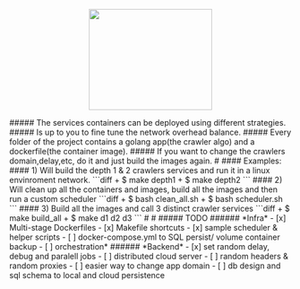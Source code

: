 <p align="center">
  <img width="220" height="180" src="http://pliutau.com/godocker.png">
</p>
##### The services containers can be deployed using different strategies.
##### Is up to you to fine tune the network overhead balance. 
##### Every folder of the project contains a golang app(the crawler algo) and a dockerfile(the container image). 
##### If you want to change the crawlers domain,delay,etc, do it and just build the images again.
#
#### Examples:
#### 1) Will build the depth 1 & 2 crawlers services and run it in a linux envinroment network. 
```diff
+ $ make depth1
+ $ make depth2
 ```
#### 2) Will clean up all the containers and images, build all the images and then run a custom scheduler
```diff
+ $ bash clean_all.sh
+ $ bash scheduler.sh
 ```
#### 3) Build all the images and call 3 distinct crawler services 
```diff
+ $ make build_all
+ $ make d1 d2 d3
```
#
#
##### TODO
###### *Infra*
- [x] Multi-stage Dockerfiles
- [x] Makefile shortcuts
- [x] sample scheduler & helper scripts
- [ ] docker-compose.yml to SQL persist/ volume container backup
- [ ] orchestration*
###### *Backend*
- [x] set random delay, debug and paralell jobs
- [ ] distributed cloud server
- [ ] random headers & random proxies
- [ ] easier way to change app domain
- [ ] db design and sql schema to local and cloud persistence
